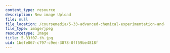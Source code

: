 ```yaml
---
content_type: resource
description: New image Upload
file: null
file_location: /coursemedia/5-33-advanced-chemical-experimentation-and-instrumentation-fall-2007/1befe867c797c9ee38780ff59be4818f_5-33f07-th.jpg
file_type: image/jpeg
resourcetype: Image
title: 5-33f07-th.jpg
uid: 1befe867-c797-c9ee-3878-0ff59be4818f
---
```

